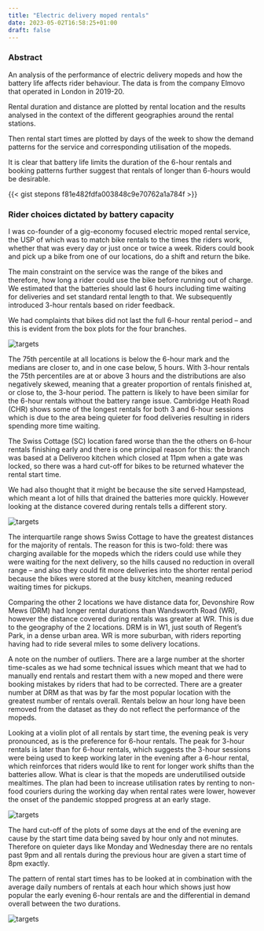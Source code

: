 ```yaml
---
title: "Electric delivery moped rentals"
date: 2023-05-02T16:58:25+01:00
draft: false
---
```


### Abstract

An analysis of the performance of electric delivery mopeds and how the battery life affects rider behaviour. The data is from the company Elmovo that operated in London in 2019-20.

Rental duration and distance are plotted by rental location and the results analysed in the context of the different geographies around the rental stations. 

Then rental start times are plotted by days of the week to show the demand patterns for the service and corresponding utilisation of the mopeds.

It is clear that battery life limits the duration of the 6-hour rentals and booking patterns further suggest that rentals of longer than 6-hours would be desirable.

{{< gist stepons f81e482fdfa003848c9e70762a1a784f >}}

### Rider choices dictated by battery capacity

I was co-founder of a gig-economy focused electric moped rental service, the USP of which was to match bike rentals to the times the riders work, whether that was every day or just once or twice a week. Riders could book and pick up a bike from one of our locations, do a shift and return the bike.

The main constraint on the service was the range of the bikes and therefore, how long a rider could use the bike before running out of charge. We estimated that the batteries should last 6 hours including time waiting for deliveries and set standard rental length to that. We subsequently introduced 3-hour rentals based on rider feedback.

We had complaints that bikes did not last the full 6-hour rental period – and this is evident from the box plots for the four branches. 

![targets](/img/el_fig1.png)

The 75th percentile at all locations is below the 6-hour mark and the medians are closer to, and in one case below, 5 hours. With 3-hour rentals the 75th percentiles are at or above 3 hours and the distributions are also negatively skewed, meaning that a greater proportion of rentals finished at, or close to, the 3-hour period. The pattern is likely to have been similar for the 6-hour rentals without the battery range issue. Cambridge Heath Road (CHR) shows some of the longest rentals for both 3 and 6-hour sessions which is due to the area being quieter for food deliveries resulting in riders spending more time waiting.

The Swiss Cottage (SC) location fared worse than the the others on 6-hour rentals finishing early and there is one principal reason for this: the branch was based at a Deliveroo kitchen which closed at 11pm when a gate was locked, so there was a hard cut-off for bikes to be returned whatever the rental start time. 

We had also thought that it might be because the site served Hampstead, which meant a lot of hills that drained the batteries more quickly. However looking at the distance covered during rentals tells a different story.

![targets](/img/el_fig2.png)

The interquartile range shows Swiss Cottage to have the greatest distances for the majority of rentals. The reason for this is two-fold: there was charging available for the mopeds which the riders could use while they were waiting for the next delivery, so the hills caused no reduction in overall range – and also they could fit more deliveries into the shorter rental period because the bikes were stored at the busy kitchen, meaning reduced waiting times for pickups.

Comparing the other 2 locations we have distance data for, Devonshire Row Mews (DRM) had longer rental durations than Wandsworth Road (WR), however the distance covered during rentals was greater at WR. This is due to the geography of the 2 locations. DRM is in W1, just south of Regent’s Park, in a dense urban area. WR is more suburban, with riders reporting having had to ride several miles to some delivery locations.

A note on the number of outliers. There are a large number at the shorter time-scales as we had some technical issues which meant that we had to manually end rentals and restart them with a new moped and there were booking mistakes by riders that had to be corrected. There are a greater number at DRM as that was by far the most popular location with the greatest number of rentals overall. Rentals below an hour long have been removed from the dataset as they do not reflect the performance of the mopeds.

Looking at a violin plot of all rentals by start time, the evening peak is very pronounced, as is the preference for 6-hour rentals. The peak for 3-hour rentals is later than for 6-hour rentals, which suggests the 3-hour sessions were being used to keep working later in the evening after a 6-hour rental, which reinforces that riders would like to rent for longer work shifts than the batteries allow. What is clear is that the mopeds are underutilised outside mealtimes. The plan had been to increase utilisation rates by renting to non-food couriers during the working day when rental rates were lower, however the onset of the pandemic stopped progress at an early stage.

![targets](/img/el_fig3a.png)

The hard cut-off of the plots of some days at the end of the evening are cause by the start time data being saved by hour only and not minutes. Therefore on quieter days like Monday and Wednesday there are no rentals past 9pm and all rentals during the previous hour are given a start time of 8pm exactly.

The pattern of rental start times has to be looked at in combination with the average daily numbers of rentals at each hour which shows just how popular the early evening 6-hour rentals are and the differential in demand overall between the two durations.

![targets](/img/el_fig3b.png)